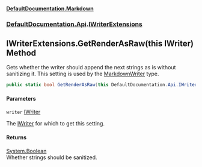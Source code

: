 #### [DefaultDocumentation\.Markdown](../../../index.md 'index')
### [DefaultDocumentation\.Api](../../../index.md#DefaultDocumentation.Api 'DefaultDocumentation\.Api').[IWriterExtensions](index.md 'DefaultDocumentation\.Api\.IWriterExtensions')

## IWriterExtensions\.GetRenderAsRaw\(this IWriter\) Method

Gets whether the writer should append the next strings as is without sanitizing it\.
This setting is used by the [MarkdownWriter](../../Markdown/Writers/MarkdownWriter/index.md 'DefaultDocumentation\.Markdown\.Writers\.MarkdownWriter') type\.

```csharp
public static bool GetRenderAsRaw(this DefaultDocumentation.Api.IWriter writer);
```
#### Parameters

<a name='DefaultDocumentation.Api.IWriterExtensions.GetRenderAsRaw(thisDefaultDocumentation.Api.IWriter).writer'></a>

`writer` [IWriter](https://github.com/Doraku/DefaultDocumentation/blob/master/documentation/api/DefaultDocumentation/Api/IWriter/index.md 'DefaultDocumentation\.Api\.IWriter')

The [IWriter](https://github.com/Doraku/DefaultDocumentation/blob/master/documentation/api/DefaultDocumentation/Api/IWriter/index.md 'DefaultDocumentation\.Api\.IWriter') for which to get this setting\.

#### Returns
[System\.Boolean](https://learn.microsoft.com/en-us/dotnet/api/system.boolean 'System\.Boolean')  
Whether strings should be sanitized\.